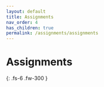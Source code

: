 ```yaml
---
layout: default
title: Assignments
nav_order: 4
has_children: true
permalink: /assignments/assignments
---
```


# Assignments

{: .fs-6 .fw-300 }
